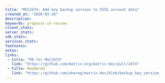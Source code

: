 ```yaml
---
title: "MSC2474: Add key backup version to SSSS account data"
created_at: "2020-03-26"
description:
keywords: proposal-in-review
client_stats:
server_stats:
sdk_stats:
services_stats:
footnotes:
notes:
links:
 - title: "PR for MSC2474"
   link: "https://github.com/matrix-org/matrix-doc/pull/2474"
 - title: Rendered
   link: "https://github.com/uhoreg/matrix-doc/blob/backup_key_version_ssss/proposals/2474-backup-version-in-ssss.md"
---
```

